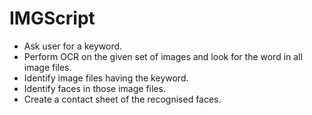 # IMGScript

<ul>
<li> Ask user for a keyword.
<li> Perform OCR on the given set of images and look for the word in all image files.
<li> Identify image files having the keyword.
<li> Identify faces in those image files.
<li> Create a contact sheet of the recognised faces.
